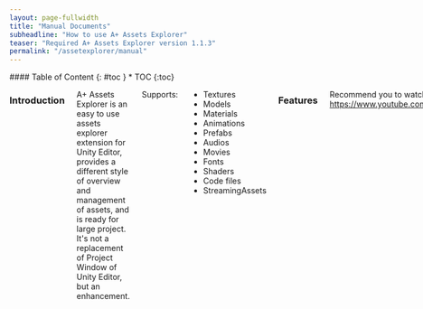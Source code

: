 ```yaml
---
layout: page-fullwidth
title: "Manual Documents"
subheadline: "How to use A+ Assets Explorer"
teaser: "Required A+ Assets Explorer version 1.1.3"
permalink: "/assetexplorer/manual"
---
```

<div class="row">
<div class="medium-4 medium-push-8 columns" markdown="1">
<div class="panel radius" markdown="1">
#### Table of Content 
{: #toc }
* TOC
{:toc}
</div>
</div><!-- /.medium-4.columns -->

<div class="medium-8 medium-pull-4 columns" markdown="1">

### Introduction

A+ Assets Explorer is an easy to use assets explorer extension for Unity Editor, provides a different style of overview and management of assets, and is ready for large project. It's not a replacement of Project Window of Unity Editor, but an enhancement.

Supports: 

* Textures 
* Models 
* Materials 
* Animations 
* Prefabs
* Audios 
* Movies
* Fonts
* Shaders
* Code files
* StreamingAssets

### Features 

Recommend you to watch the videos first: <https://www.youtube.com/user/TestaccountENUS>

#### Open Asset Explorer

Select the __Assets Explorer__ menu item from the __A+ Assets Explorer__ menu in Unity Editor, or press shortcut __Cmd + SHIFT + W__ in macOS (i.e. OSX) or __Ctrl + SHIFT + W__ on Windows.

#### Find unused assets

Select the __Find unused assets__ menu item from the __A+ Assets Explorer__ menu in Unity Editor, press __Ok__ in pop up dialog. This feature is base on the build report of Unity, so it means the unused assets will not package into game application for current build target platform. __Just a reminder for you that__ double check the assets before delete it. Because the assets will not goes into game applicaiton, not means it's not used in Editor mode or other build target platform.

#### Assets overview report

Click the __Overview__ Tab in Assets Explorer window. __NOTICE:__ the report will show only after we have alreay trigger a build from Unity Editor.

#### Selection

There are four ways to select assets in Assets Explorer:

* Check the `checkbox` in the front of a row
* Select all assets by check the `checkbox` in the table header
* __SHIFT + Left mouse button click__ to bulk selection
* __`CTRL` (on Windows)/`command` (On macOS/OSX) + Left mouse button click__ to toggle row selection

#### Locate assets in Unity

There are two scenarios:

* __Double click a row__ will ping the asset in Project Window of Unity Editor
* __Select rows (one or more)__ and then __click the `Location` button__ in the Assets Explorer Window

#### Customize table headers

1. Open the setting dialog by __Click the `Columns` button__ in the Assets Explorer Window
2. Check/uncheck the checkbox of each header will make it show/hide

If you want to restore the default header settings, just __click the `Restore Default Header Settings` button__.

#### Refresh table

Click the `Refresh` button in the Assets Explorer Window

#### Delete assets

Select the assets you want to delete by check the CheckBox of the rows and __Click the `Remove` button__ in the Assets Explorer Window.

#### Quick Folder Opener

The Quick Folder Opener can following path in both of Windows and macOS.

* Application.dataPath
* Application.persistentDataPath
* Application.streamingAssetsPath
* Application.temporaryCachePath
* Asset Store Packages Folder
* Editor Application Path

#### Scene Explorer

More details see [this page](http://www.amlovey.com/SceneExplorer/).

### Preferences Item

#### Creating cache automatically

Whether creating cache automatically. 

* `Checked` for creating cache data automatically every time re-open project. The is default setting
* `Uncheck` for read cache data from local disk. If there are no cache data file exists, Assets Explor will create one. 

#### Using dockable window style

Whether using dockable window style.

* `Checked` for yes, dockable window style
* `Uncheck` for no and will using utility window. Utility windows will always be in front of normal windows, and will be hidden when user switches to another application

#### Code File Extensions

Customize the code file extension. Format as `*.[extensions]`. For example, CSharp file is "*.cs". Using `;` to combine multiple code files.

### Table Headers 

Below headers are support by A+ Assets Explorer currently. If you need more, welcome to send [email](mailto:amlovey@qq.com) to me.

#### Textures

Headers | Comments 
--- | ---
Name | File name of texture file 
FileSize | The file size of texture file
StorageSize | Storage size of texture file
MaxSize | Max size of texture
TextureFormat | Texture format
R&W | ReadWrite enable or not
MM | MipMap enabled or not
Type | Texture type
WidthInPixel | Width of texture in pixel
HeighInPixel | Height of texture in pixel
Width | Width of texture
Height | Height of texture
File Path | The file path of the texture file
Unused | Used in the game or not


#### Models

Headers | Comments 
--- | ---
Name | File name of texture file 
FileSize | The file size of model file
VertexCount | Vertex count of model
Tris | Tris count of model
ScaleFactor | Scale factor of model
MeshCmp | Compress mesh or not
OptimizeMesh | Optimize mesh
R/W Enable | Is readable or not
ImportBlendShapes | Should Unity import BlendShapes
GenerateColliders | Should Unity generate mesh colliders for all meshes
LightmapToUV2 | Generate lightmap UVs to UV2
SwapUVs | Swaps the 2 UV channels in meshes. Use if your diffuse texture use UVs from lightmap 
File Path | The file path of the model file
Unused | Used in the game or not

#### Animations

Headers | Comments
--- | ---
Name | Name of animation
In File | In which file
Length | Frame Length 
FPS | Frame per second
LoopTime | Loop animation or not
LoopPose | Loop pose or not
CycleOffset | Cycle Offset
Path | The file path of animation file
Unused | Used in the game or not

#### Audios

Headers | Comments 
--- | ---
Name | File name of audio file 
ImportedSize | The size after imported
FileSize | The file size of audio file
Ratio | Compress ratio
Frequency | Audio frequency
Compress Format | Compress format of audio
Duration | Duration of the audio
Quality | Quality of the audio 
Background | Run in background
File path | The file path of the audio file
Unused | Used in the game or not

#### Movies

Headers | Comments 
--- | ---
Name | File name of movie file 
Approx | Approx size of the movie
Texture Size | Texture size of the movie
Quality | Quality of the movie
Duration | The duration of the movie
File Path | The file path of movies file
Unused | Used in the game or not

#### Fonts

Headers | Comments 
--- | ---
Name | File name of font file 
FontNames | Font names
FileSize |  File size of font file
RenderingMode | Rendering mode
Character | Character type
File Path | The file path of font file
Unused | Used in the game or not

#### Materials

Headers | Comments 
--- | ---
Name | File name of material file 
FileSize | File size of material file
Type | The type of material: Material or Physics Material
Shader | The shader name that material used
File Path | The file path of material file
Unused | Used in the game or not

#### Shaders

Headers | Comments 
--- | ---
Name | Shader name
FileName | Name of shader file
FileSize | Size of shader file
RenderQueue | Render Queue
LOD | Level of Detail
VariantsIncluded | Shader variants only in scene
VariantsTotal | All shader variants
SurfaceShader | has surface shader or not
CastShadows | Cast shadows or not
IgnoreProjector | Ignore projector or not
DisableBatching | Batch is disabled or not
File Path | The file path of shader file
Unused | Used in the game or not

#### StreamingAssets

Headers | Comments
--- | ---
Name | File name
FileSize | Size of file
File Path | The file path of file
Unused | Used in the game or not

#### Code files


Headers | Comments
--- | ---
Name | File name
FileSize | Size of file
File Path | The file path of file
Unused | Used in the game or not

### Known Issues

* Assets Explorer will not refresh data automatically sometimes after click `play` button or you change your scripts. Re-open the Assets Explor is a workaround for this issue for now. __This issue was fixed after v1.1.2.__
* Sometime, cache will broken by unexcepted operation and Assets Explorer will not display data. `Refresh cache data` will slove the issue.

</div><!-- /.medium-8.columns -->
</div><!-- /.row -->